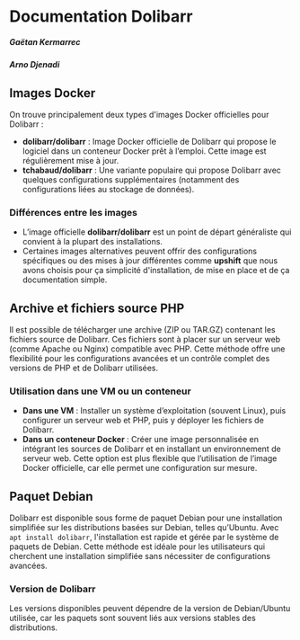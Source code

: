 # Documentation Dolibarr
##### Gaëtan Kermarrec
##### Arno Djenadi

## Images Docker
On trouve principalement deux types d'images Docker officielles pour Dolibarr :
- **dolibarr/dolibarr** : Image Docker officielle de Dolibarr qui propose le logiciel dans un conteneur Docker prêt à l’emploi. Cette image est régulièrement mise à jour.
- **tchabaud/dolibarr** : Une variante populaire qui propose Dolibarr avec quelques configurations supplémentaires (notamment des configurations liées au stockage de données).

### Différences entre les images
- L’image officielle **dolibarr/dolibarr** est un point de départ généraliste qui convient à la plupart des installations.
- Certaines images alternatives peuvent offrir des configurations spécifiques ou des mises à jour différentes comme **upshift** que nous avons choisis pour ça simplicité d'installation, de mise en place et de ça documentation simple.

## Archive et fichiers source PHP
Il est possible de télécharger une archive (ZIP ou TAR.GZ) contenant les fichiers source de Dolibarr. Ces fichiers sont à placer sur un serveur web (comme Apache ou Nginx) compatible avec PHP.
Cette méthode offre une flexibilité pour les configurations avancées et un contrôle complet des versions de PHP et de Dolibarr utilisées.

### Utilisation dans une VM ou un conteneur
- **Dans une VM** : Installer un système d’exploitation (souvent Linux), puis configurer un serveur web et PHP, puis y déployer les fichiers de Dolibarr.
- **Dans un conteneur Docker** : Créer une image personnalisée en intégrant les sources de Dolibarr et en installant un environnement de serveur web. Cette option est plus flexible que l’utilisation de l’image Docker officielle, car elle permet une configuration sur mesure.

## Paquet Debian
Dolibarr est disponible sous forme de paquet Debian pour une installation simplifiée sur les distributions basées sur Debian, telles qu’Ubuntu.
Avec ```apt install dolibarr```, l'installation est rapide et gérée par le système de paquets de Debian. Cette méthode est idéale pour les utilisateurs qui cherchent une installation simplifiée sans nécessiter de configurations avancées.

### Version de Dolibarr
Les versions disponibles peuvent dépendre de la version de Debian/Ubuntu utilisée, car les paquets sont souvent liés aux versions stables des distributions.
